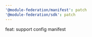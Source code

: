 ```yaml
---
'@module-federation/manifest': patch
'@module-federation/sdk': patch
---
```


feat: support config manifest
